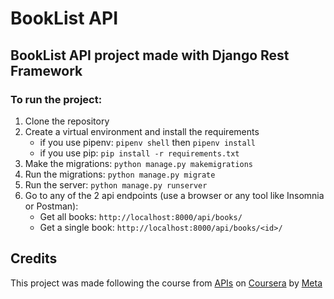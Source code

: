 # BookList API

## BookList API project made with Django Rest Framework

### To run the project:

1. Clone the repository
2. Create a virtual environment and install the requirements
    - if you use pipenv: `pipenv shell` then `pipenv install`
    - if you use pip: `pip install -r requirements.txt`
4. Make the migrations: `python manage.py makemigrations`
3. Run the migrations: `python manage.py migrate`
5. Run the server: `python manage.py runserver`
6. Go to any of the 2 api endpoints (use a browser or any tool like Insomnia or Postman):
    - Get all books: `http://localhost:8000/api/books/`
    - Get a single book: `http://localhost:8000/api/books/<id>/`

## Credits

This project was made following the course from [APIs](https://www.coursera.org/learn/apis) on [Coursera](https://www.coursera.org/) by [Meta](https://www.coursera.org/meta)